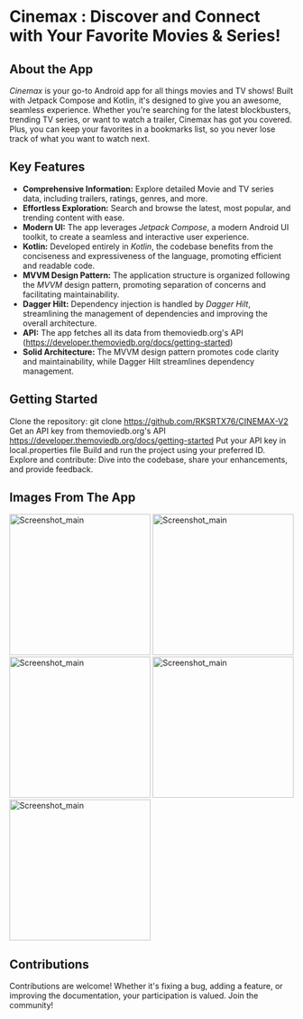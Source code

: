 # Cinemax : Discover and Connect with Your Favorite Movies & Series!

## About the App
*Cinemax* is your go-to Android app for all things movies and TV shows! Built with Jetpack Compose and Kotlin, it's designed to give you an awesome, seamless experience. 
Whether you're searching for the latest blockbusters, trending TV series, or want to watch a trailer, Cinemax has got you covered. Plus, you can keep your favorites in a bookmarks list, 
so you never lose track of what you want to watch next.

## Key Features

- **Comprehensive Information:** Explore detailed Movie and TV series data, including trailers, ratings, genres, and more.
- **Effortless Exploration:** Search and browse the latest, most popular, and trending content with ease.
- **Modern UI:** The app leverages *Jetpack Compose*, a modern Android UI toolkit, to create a seamless and interactive user experience.
- **Kotlin:** Developed entirely in *Kotlin*, the codebase benefits from the conciseness and expressiveness of the language, promoting efficient and readable code.
- **MVVM Design Pattern:** The application structure is organized following the *MVVM* design pattern, promoting separation of concerns and facilitating maintainability.
- **Dagger Hilt:** Dependency injection is handled by *Dagger Hilt*, streamlining the management of dependencies and improving the overall architecture.
- **API:** The app fetches all its data from themoviedb.org's API (https://developer.themoviedb.org/docs/getting-started)
- **Solid Architecture:** The MVVM design pattern promotes code clarity and maintainability, while Dagger Hilt streamlines dependency management.

## Getting Started

Clone the repository: git clone https://github.com/RKSRTX76/CINEMAX-V2
Get an API key from themoviedb.org's API https://developer.themoviedb.org/docs/getting-started
Put your API key in local.properties file
Build and run the project using your preferred ID.
Explore and contribute: Dive into the codebase, share your enhancements, and provide feedback.

## Images From The App

<img src="https://github.com/user-attachments/assets/bce01da1-a981-4c1d-93f9-1b5c1c16281c" alt="Screenshot_main" width="250"/>

<img src="https://github.com/user-attachments/assets/be3aff5b-462b-448e-bbe1-fee394fbfd32" alt="Screenshot_main" width="250"/>

<img src="https://github.com/user-attachments/assets/23bd932d-9109-4c3a-9786-77b48301ec8a" alt="Screenshot_main" width="250"/>

<img src="https://github.com/user-attachments/assets/dc386295-54a1-4ba8-a02a-d9f2884695e1" alt="Screenshot_main" width="250"/>

<img src="https://github.com/user-attachments/assets/2642a4a8-5739-40bd-b345-8a5bb5d52eef" alt="Screenshot_main" width="250"/>


## Contributions
Contributions are welcome! Whether it's fixing a bug, adding a feature, or improving the documentation, your participation is valued. Join the community!


